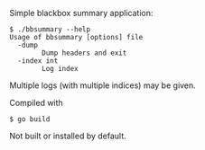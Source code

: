 Simple blackbox summary application:

```
$ ./bbsummary --help
Usage of bbsummary [options] file
  -dump
    	Dump headers and exit
  -index int
    	Log index
```

Multiple logs (with multiple indices) may be given.

Compiled with

```
$ go build
```

Not built or installed by default.
